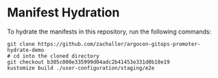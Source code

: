 # Manifest Hydration

To hydrate the manifests in this repository, run the following commands:

```shell
git clone https://github.com/zachaller/argocon-gitops-promoter-hydrate-demo
# cd into the cloned directory
git checkout b305c000e335999d04adc2b41453e331d0b18e19
kustomize build ./user-configuration/staging/e2e
```
